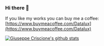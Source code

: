 ### Hi there 👋

If you like my works you can buy me a coffee: [https://www.buymeacoffee.com/Datalux](https://www.buymeacoffee.com/Datalux)
<!--
**Datalux/Datalux** is a ✨ _special_ ✨ repository because its `README.md` (this file) appears on your GitHub profile.

Here are some ideas to get you started:

- 🔭 I’m currently working on ...
- 🌱 I’m currently learning ...
- 👯 I’m looking to collaborate on ...
- 🤔 I’m looking for help with ...
- 💬 Ask me about ...
- 📫 How to reach me: ...
- 😄 Pronouns: ...
- ⚡ Fun fact: ...
-->

[![Giuseppe Criscione's github stats](https://github-readme-stats.vercel.app/api?username=Datalux&show_icons=true&count_private=true)](https://github.com/Datalux)
